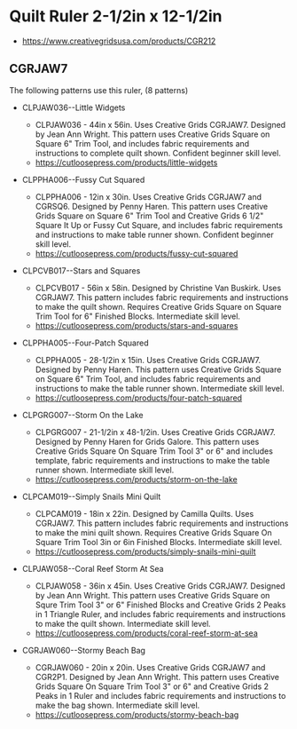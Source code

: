 # Quilt Ruler 2-1/2in x 12-1/2in
* https://www.creativegridsusa.com/products/CGR212

## CGRJAW7

The following patterns use this ruler, (8 patterns)

* CLPJAW036--Little Widgets
	* CLPJAW036 - 44in x 56in. Uses Creative Grids CGRJAW7. Designed by Jean Ann Wright. This pattern uses Creative Grids Square on Square 6" Trim Tool, and includes fabric requirements and instructions to complete quilt shown. Confident beginner skill level.
	* https://cutloosepress.com/products/little-widgets


* CLPPHA006--Fussy Cut Squared
	* CLPPHA006 - 12in x 30in. Uses Creative Grids CGRJAW7 and CGRSQ6. Designed by Penny Haren. This pattern uses Creative Grids Square on Square 6" Trim Tool and Creative Grids 6 1/2" Square It Up or Fussy Cut Square, and includes fabric requirements and instructions to make table runner shown. Confident beginner skill level.
	* https://cutloosepress.com/products/fussy-cut-squared


* CLPCVB017--Stars and Squares
	* CLPCVB017 - 56in x 58in. Designed by Christine Van Buskirk. Uses CGRJAW7. This pattern includes fabric requirements and instructions to make the quilt shown. Requires Creative Grids Square on Square Trim Tool for 6" Finished Blocks. Intermediate skill level.
	* https://cutloosepress.com/products/stars-and-squares


* CLPPHA005--Four-Patch Squared
	* CLPPHA005 - 28-1/2in x 15in. Uses Creative Grids CGRJAW7. Designed by Penny Haren. This pattern uses Creative Grids Square on Square 6" Trim Tool, and includes fabric requirements and instructions to make the table runner shown. Intermediate skill level.
	* https://cutloosepress.com/products/four-patch-squared


* CLPGRG007--Storm On the Lake
	* CLPGRG007 - 21-1/2in x 48-1/2in. Uses Creative Grids CGRJAW7. Designed by Penny Haren for Grids Galore. This pattern uses Creative Grids Square On Square Trim Tool 3" or 6" and includes template, fabric requirements and instructions to make the table runner shown. Intermediate skill level.
	* https://cutloosepress.com/products/storm-on-the-lake


* CLPCAM019--Simply Snails Mini Quilt
	* CLPCAM019 - 18in x 22in. Designed by Camilla Quilts. Uses CGRJAW7. This pattern includes fabric requirements and instructions to make the mini quilt shown. Requires Creative Grids Square On Square Trim Tool 3in or 6in Finished Blocks. Intermediate skill level.
	* https://cutloosepress.com/products/simply-snails-mini-quilt


* CLPJAW058--Coral Reef Storm At Sea
	* CLPJAW058 - 36in x 45in. Uses Creative Grids CGRJAW7. Designed by Jean Ann Wright. This pattern uses Creative Grids Square on Squre Trim Tool 3" or 6" Finished Blocks and Creative Grids 2 Peaks in 1 Triangle Ruler, and includes fabric requirements and instructions to make the quilt shown. Intermediate skill level.
	* https://cutloosepress.com/products/coral-reef-storm-at-sea


* CGRJAW060--Stormy Beach Bag
	* CGRJAW060 - 20in x 20in. Uses Creative Grids CGRJAW7 and CGR2P1. Designed by Jean Ann Wright. This pattern uses Creative Grids Square On Square Trim Tool 3" or 6" and Creative Grids 2 Peaks in 1 Ruler and includes fabric requirements and instructions to make the bag shown. Intermediate skill level.
	* https://cutloosepress.com/products/stormy-beach-bag

